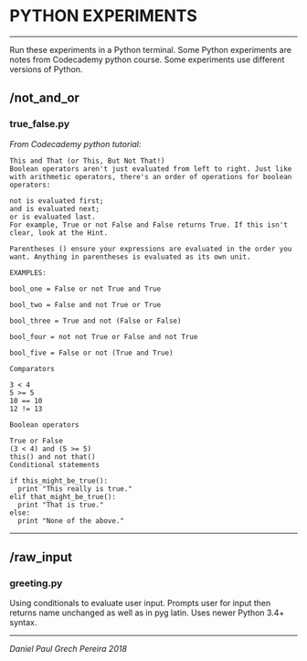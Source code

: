 # PYTHON EXPERIMENTS
---

Run these experiments in a Python terminal.
Some Python experiments are notes from Codecademy python course.
Some experiments use different versions of Python.

## /not_and_or

### true_false.py

_From Codecademy python tutorial:_

```
This and That (or This, But Not That!)
Boolean operators aren't just evaluated from left to right. Just like with arithmetic operators, there's an order of operations for boolean operators:

not is evaluated first;
and is evaluated next;
or is evaluated last.
For example, True or not False and False returns True. If this isn't clear, look at the Hint.

Parentheses () ensure your expressions are evaluated in the order you want. Anything in parentheses is evaluated as its own unit.

EXAMPLES:

bool_one = False or not True and True

bool_two = False and not True or True

bool_three = True and not (False or False)

bool_four = not not True or False and not True

bool_five = False or not (True and True)

```

```
Comparators

3 < 4
5 >= 5
10 == 10
12 != 13
```

```
Boolean operators

True or False 
(3 < 4) and (5 >= 5)
this() and not that()
Conditional statements

if this_might_be_true():
  print "This really is true."
elif that_might_be_true():
  print "That is true."
else:
  print "None of the above."
```
---


## /raw_input

### greeting.py

Using conditionals to evaluate user input.  Prompts user for input then returns name unchanged as well as in pyg latin.  Uses newer Python 3.4+ syntax.


---
_*Daniel Paul Grech Pereira 2018*_

